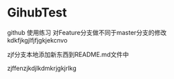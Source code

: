 
# GihubTest
github 使用练习
对Feature分支做不同于master分支的修改
kdkfjkgjlfjfjgkjekcnvo

zjf分支本地添加新东西到README.md文件中

zjffenzjkdjlkdmkrjgkjrlkg


